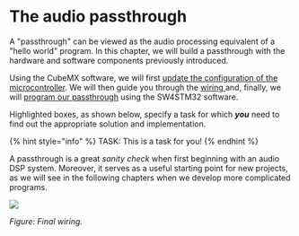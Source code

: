 # The audio passthrough

A "passthrough" can be viewed as the audio processing equivalent of a "hello world" program. In this chapter, we will build a passthrough with the hardware and software components previously introduced. 

Using the CubeMX software, we will first [update the configuration of the microcontroller](io_setup.md). We will then guide you through the [wiring ](wiring.md)and, finally, we will [program our passthrough](coding.md) using the SW4STM32 software.

Highlighted boxes, as shown below, specify a task for which _**you**_ need to find out the appropriate solution and implementation.

{% hint style="info" %}
TASK: This is a task for you!
{% endhint %}

A passthrough is a great _sanity check_ when first beginning with an audio DSP system. Moreover, it serves as a useful starting point for new projects, as we will see in the following chapters when we develop more complicated programs.

![](../../.gitbook/assets/final_wiring.jpg)

_Figure: Final wiring._

